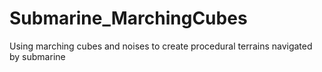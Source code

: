 # Submarine_MarchingCubes
Using marching cubes and noises to create procedural terrains navigated by submarine
